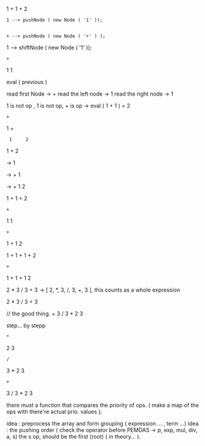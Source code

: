1 + 1 + 2 


    1 --> pushNode ( new Node ( '1' ));


    + --> pushNode ( new Node ( '+' ) );
1     --> shiftNode ( new Node ( '1' ));


    +
1       1

eval ( previous )


read first Node -> +
read the left node -> 1
read the right node -> 1

1 is not op , 1 is not op, + is op -> eval ( 1 + 1 ) = 2


    +
       
1       +
        
     1     2



1 + 2

-> 1


->      +
    1       
    

->      +
    1       2

    
    
1 + 1 + 2 


    +
1       1

    +
1       +
    1       2






1 + 1 + 1 + 2


    +
1       +
    1       +
        1       2



2 * 3 / 3 + 3  -> [ 2, *, 3, /, 3, +, 3 ], this counts as a whole expression


2 * 3 / 3 + 3

// the good thing.
    +
3       /
    3       *
        2       3

step... by stepp

    *
2       3


    /
3        *
    2        3

    +
3       /
    3       *
        2       3

there must a function that compares the priority of ops.
( make a map of the ops with there're actual prio. values );

idea : preprocess the array and form grouping ( expression ... , term ...)
idea : the pushing order ( check the operator before PEMDAS -> p, exp, mul, div, a, s)
       the s op, should be the first (root) ( in theory... ).
